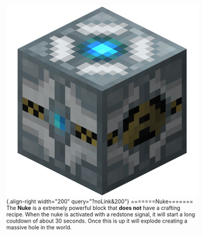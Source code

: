 ![Nuke](/media/mods/techreborn/nuke.png){.align-right width="200" query="?noLink&200"} =======Nuke======= The **Nuke** is a extremely powerful block that **does not** have a crafting recipe. When the nuke is activated with a redstone signal, it will start a long coutdown of about 30 seconds. Once this is up it will explode creating a massive hole in the world.
